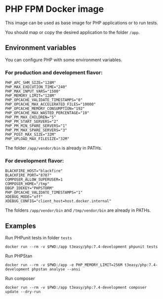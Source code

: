 # PHP FPM Docker image
This image can be used as base image for PHP applications or to run tests.

You should map or copy the desired application to the folder `/app`.

## Environment variables
You can configure PHP with some environment variables.

### For production and development flavor:
```
PHP_APC_SHM_SIZE="128M"
PHP_MAX_EXECUTION_TIME="240"
PHP_MAX_INPUT_VARS="1500"
PHP_MEMORY_LIMIT="128M"
PHP_OPCACHE_VALIDATE_TIMESTAMPS="0"
PHP_OPCACHE_MAX_ACCELERATED_FILES="10000"
PHP_OPCACHE_MEMORY_CONSUMPTION="192"
PHP_OPCACHE_MAX_WASTED_PERCENTAGE="10"
PHP_PM_MAX_CHILDREN="5"
PHP_PM_START_SERVERS="2"
PHP_PM_MIN_SPARE_SERVERS="1"
PHP_PM_MAX_SPARE_SERVERS="3"
PHP_POST_MAX_SIZE="32M"
PHP_UPLOAD_MAX_FILESIZE="32M"
```
The folder `/app/vendor/bin` is already in PATHs.

### For development flavor:
```
BLACKFIRE_HOST="blackfire"
BLACKFIRE_PORT="8707"
COMPOSER_ALLOW_SUPERUSER=1
COMPOSER_HOME="/tmp"
DBGP_IDEKEY="PHPSTORM"
PHP_OPCACHE_VALIDATE_TIMESTAMPS="1"
XDEBUG_MODE="off"
XDEBUG_CONFIG="client_host=host.docker.internal"
```
The folders `/app/vendor/bin` and `/tmp/vendor/bin` are already in PATHs.

## Examples

Run PHPunit tests in folder `tests`
```shell
docker run --rm -v $PWD:/app t3easy/php:7.4-development phpunit tests
```

Run PHPStan
```shell
docker run --rm -v $PWD:/app -e PHP_MEMORY_LIMIT=256M t3easy/php:7.4-development phpstan analyse --ansi
```

Run composer
```shell
docker run --rm -v $PWD:/app t3easy/php:7.4-development composer update --dry-run
```
